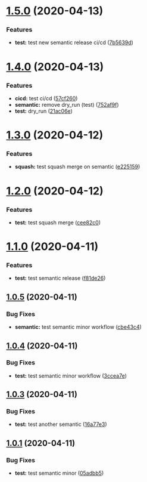# [1.5.0](https://github.com/zephyrmathias/create-react-app-s3/compare/v1.4.0...v1.5.0) (2020-04-13)


### Features

* **test:** test new semantic release ci/cd ([7b5639d](https://github.com/zephyrmathias/create-react-app-s3/commit/7b5639dc80fa65f6b131b0e35af8c9aaa9d7fd7e))

# [1.4.0](https://github.com/zephyrmathias/create-react-app-s3/compare/v1.3.0...v1.4.0) (2020-04-13)


### Features

* **cicd:** test ci/cd ([57cf260](https://github.com/zephyrmathias/create-react-app-s3/commit/57cf260ffa7dddb4d673ca730d1b63f40b6e2fe9))
* **semantic:** remove dry_run (test) ([752af9f](https://github.com/zephyrmathias/create-react-app-s3/commit/752af9fc0feb0c68625e0c7544e56b27741bff6a))
* **test:** dry_run ([21ac06e](https://github.com/zephyrmathias/create-react-app-s3/commit/21ac06e5cd243a61ed9fd0a6e6856b83d109510d))

# [1.3.0](https://github.com/zephyrmathias/create-react-app-s3/compare/v1.2.0...v1.3.0) (2020-04-12)


### Features

* **squash:** test squash merge on semantic ([e225159](https://github.com/zephyrmathias/create-react-app-s3/commit/e225159895668cad383626539b4a125ceb57bd89))

# [1.2.0](https://github.com/zephyrmathias/create-react-app-s3/compare/v1.1.0...v1.2.0) (2020-04-12)


### Features

* **test:** test squash merge ([cee82c0](https://github.com/zephyrmathias/create-react-app-s3/commit/cee82c048364566ad089de012ab391807eb1292a))

# [1.1.0](https://github.com/zephyrmathias/create-react-app-s3/compare/v1.0.5...v1.1.0) (2020-04-11)


### Features

* **test:** test semantic release ([f81de26](https://github.com/zephyrmathias/create-react-app-s3/commit/f81de2655eedc3f351acb172c0ae05f1b7fc49ac))

## [1.0.5](https://github.com/zephyrmathias/create-react-app-s3/compare/v1.0.4...v1.0.5) (2020-04-11)


### Bug Fixes

* **semantic:** test semantic minor workflow ([cbe43c4](https://github.com/zephyrmathias/create-react-app-s3/commit/cbe43c404a47aabc05aac2d5248f951ed50f3c72))

## [1.0.4](https://github.com/zephyrmathias/create-react-app-s3/compare/v1.0.3...v1.0.4) (2020-04-11)


### Bug Fixes

* **test:** test semantic minor workflow ([3ccea7e](https://github.com/zephyrmathias/create-react-app-s3/commit/3ccea7e186a84b6a72d99bd8e6998abfb5c60abb))

## [1.0.3](https://github.com/zephyrmathias/create-react-app-s3/compare/v1.0.2...v1.0.3) (2020-04-11)


### Bug Fixes

* **test:** test another semantic ([16a77e3](https://github.com/zephyrmathias/create-react-app-s3/commit/16a77e322c28c97ceda45b98086938837277b7bf))

## [1.0.1](https://github.com/zephyrmathias/create-react-app-s3/compare/v1.0.0...v1.0.1) (2020-04-11)


### Bug Fixes

* **test:** test semantic minor ([05adbb5](https://github.com/zephyrmathias/create-react-app-s3/commit/05adbb5e46755736c91de852aa19fc8dc6c6a4a6))
